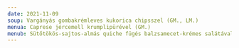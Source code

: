```yaml
---
date: 2021-11-09
soup: Vargányás gombakrémleves kukorica chipsszel (GM., LM.)
menua: Caprese jércemell krumplipürével (GM.)
menub: Sütőtökös-sajtos-almás quiche fügés balzsamecet-krémes salátával
---
```

